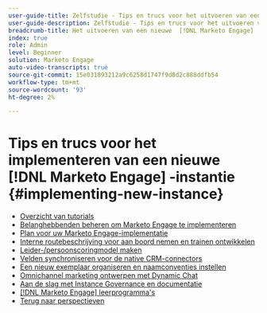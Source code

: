```yaml
---
user-guide-title: Zelfstudie - Tips en trucs voor het uitvoeren van een nieuwe  [!DNL Marketo Engage]  instantie
user-guide-description: Zelfstudie - Tips en trucs voor het uitvoeren van een nieuwe  [!DNL Marketo Engage]  instantie
breadcrumb-title: Het uitvoeren van een nieuwe  [!DNL Marketo Engage]  instantie
index: true
role: Admin
level: Beginner
solution: Marketo Engage
auto-video-transcripts: true
source-git-commit: 15e031893212a9c6258d1747f9d8d2c888ddfb54
workflow-type: tm+mt
source-wordcount: '93'
ht-degree: 2%

---
```



# Tips en trucs voor het implementeren van een nieuwe [!DNL Marketo Engage] -instantie {#implementing-new-instance}

+ [Overzicht van tutorials](./overview.md)
+ [Belanghebbenden beheren om Marketo Engage te implementeren](./managing-stakeholder-communications.md)
+ [Plan voor uw Marketo Engage-implementatie](./planning-for-new-implementation.md)
+ [Interne routebeschrijving voor aan boord nemen en trainen ontwikkelen](./internal-training-roadshow.md)
+ [Leider-/persoonscoringmodel maken](./building-person-scoring-model.md)
+ [Velden synchroniseren voor de native CRM-connectors](./syncing-fields-for-crm-integration.md)
+ [Een nieuw exemplaar organiseren en naamconventies instellen](./organizing-new-instance.md)
+ [Omnichannel marketing ontwerpen met Dynamic Chat](./designing-omnichannel-conversational-marketing.md)
+ [Aan de slag met Instance Governance en documentatie](./documenting-your-instance.md)
+ [[!DNL Marketo Engage]  leerprogramma&#39;s ](https://experienceleague.adobe.com/docs/marketo-learn/tutorials/overview.html?lang=nl-NL)
+ [ Terug naar perspectieven ](https://experienceleague.adobe.com/nl/perspectives#f-el_product=Marketo%20Engage&amp;aq=((%40el_contenttype%20NOT%20%22Community%7CUser%22)%20AND%20(%40el_contenttype%3D%22perspective%22)))
